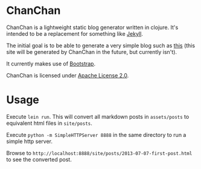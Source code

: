 ChanChan
========

ChanChan is a lightweight static blog generator written in clojure.  It's intended to be a replacement for something like [Jekyll](http://jekyllrb.com).

The initial goal is to be able to generate a very simple blog such as [this](http://gmacd.github.io) (this site will be generated by ChanChan in the future, but currently isn't).

It currently makes use of [Bootstrap](http://twitter.github.io/bootstrap/).

ChanChan is licensed under [Apache License 2.0](http://www.apache.org/licenses/LICENSE-2.0).


Usage
=====

Execute `lein run`.  This will convert all markdown posts in `assets/posts` to equivalent html files in `site/posts`.

Execute `python -m SimpleHTTPServer 8888` in the same directory to run a simple http server.

Browse to `http://localhost:8888/site/posts/2013-07-07-first-post.html` to see the converted post.
